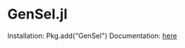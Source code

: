 # GenSel.jl

Installation: Pkg.add("GenSel")
Documentation: [here](http://genseljl.readthedocs.org/en/latest/index.html)